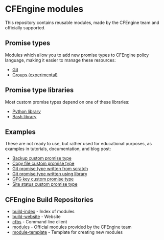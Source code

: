 # CFEngine modules

This repository contains reusable modules, made by the CFEngine team and officially supported.

## Promise types

Modules which allow you to add new promise types to CFEngine policy language, making it easier to manage these resources:

* [Git](./promise_types/git/)
* [Groups (experimental)](./promise_types/groups-experimental)

## Promise type libraries

Most custom promise types depend on one of these libraries:

* [Python library](./libraries/python/)
* [Bash library](./libraries/bash/)

## Examples

These are not ready to use, but rather used for educational purposes, as examples in tutorials, documentation, and blog post:

* [Backup custom promise type](./promise_types/backup/)
* [Copy file custom promise type](./promise_types/cp/)
* [Git promise type written from scratch](./promise_types/git-from-scratch/)
* [Git promise type written using library](./promise_types/git-using-lib/)
* [GPG key custom promise type](./promise_types/gpg/)
* [Site status custom promise type](./promise_types/site-up/)

## CFEngine Build Repositories

* [build-index](https://github.com/cfengine/build-index) - Index of modules
* [build-website](https://github.com/cfengine/build-website) - Website
* [cfbs](https://github.com/cfengine/cfbs) - Command line client
* [modules](https://github.com/cfengine/modules) - Official modules provided by the CFEngine team
* [module-template](https://github.com/cfengine/build-example) - Template for creating new modules
